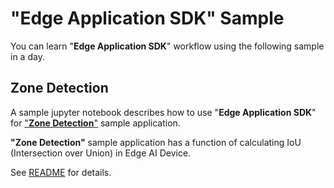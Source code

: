 # "**Edge Application SDK**" Sample
You can learn "**Edge Application SDK**" workflow using the following sample in a day.

## Zone Detection
A sample jupyter notebook describes how to use "**Edge Application SDK**" for ["**Zone Detection**"](https://developer.aitrios.sony-semicon.com/development-guides/tutorials/sample-application/) sample application.

**"Zone Detection"** sample application has a function of calculating IoU (Intersection over Union) in Edge AI Device.

See [README](./zone_detection/README.md) for details.
